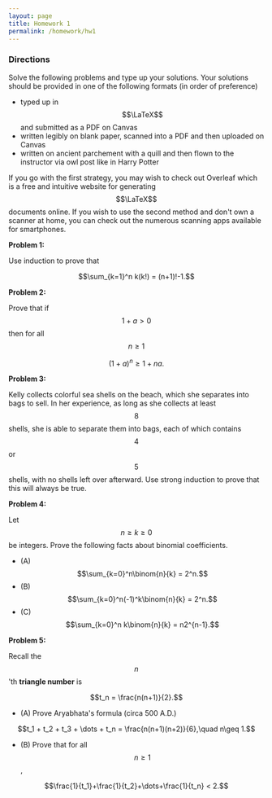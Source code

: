 ```yaml
---
layout: page
title: Homework 1
permalink: /homework/hw1
---
```


### Directions
Solve the following problems and type up your solutions.  Your solutions should be provided in one of the following formats (in order of preference)
* typed up in $$\LaTeX$$ and submitted as a PDF on Canvas
* written legibly on blank paper, scanned into a PDF and then uploaded on Canvas
* written on ancient parchement with a quill and then flown to the instructor via owl post like in Harry Potter

If you go with the first strategy, you may wish to check out Overleaf which is a free and intuitive website for generating $$\LaTeX$$ documents online.
If you wish to use the second method and don't own a scanner at home, you can check out the numerous scanning apps available for smartphones.

**Problem 1:**

Use induction to prove that

$$\sum_{k=1}^n k(k!) = (n+1)!-1.$$

**Problem 2:**

Prove that if $$1+a>0$$ then for all $$n\geq 1$$ 

$$(1 + a)^n\geq 1+na.$$

**Problem 3:**

Kelly collects colorful sea shells on the beach, which she separates into bags to sell.
In her experience, as long as she collects at least $$8$$ shells, she is able
to separate them into bags, each of which contains $$4$$ or $$5$$ shells, with
no shells left over afterward.
Use strong induction to prove that this will always be true.

**Problem 4:** 

Let $$n\geq k\geq 0$$ be integers.
Prove the following facts about binomial coefficients.

* (A) $$\sum_{k=0}^n\binom{n}{k} = 2^n.$$
* (B) $$\sum_{k=0}^n(-1)^k\binom{n}{k} = 2^n.$$
* (C) $$\sum_{k=0}^n k\binom{n}{k} = n2^{n-1}.$$

**Problem 5:** 

Recall the $$n$$'th **triangle number** is 

$$t_n = \frac{n(n+1)}{2}.$$

* (A) Prove Aryabhata's formula (circa 500 A.D.)

$$t_1 + t_2 + t_3 + \dots + t_n = \frac{n(n+1)(n+2)}{6},\quad n\geq 1.$$

* (B) Prove that for all $$n\geq 1$$,

$$\frac{1}{t_1}+\frac{1}{t_2}+\dots+\frac{1}{t_n} < 2.$$



